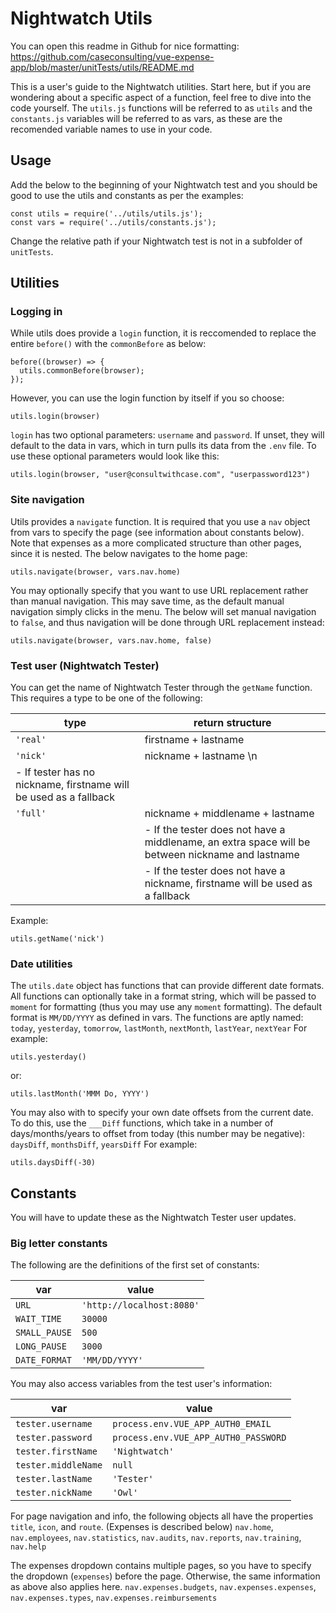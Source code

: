 # Nightwatch Utils

You can open this readme in Github for nice formatting: https://github.com/caseconsulting/vue-expense-app/blob/master/unitTests/utils/README.md

This is a user's guide to the Nightwatch utilities. Start here, but if you are wondering about a specific aspect of a function, feel free to dive into the code yourself.
The `utils.js` functions will be referred to as `utils` and the `constants.js` variables will be referred to as vars, as these are the recomended variable names to use in your code.

## Usage

Add the below to the beginning of your Nightwatch test and you should be good to use the utils and constants as per the examples:

```
const utils = require('../utils/utils.js');
const vars = require('../utils/constants.js');
```

Change the relative path if your Nightwatch test is not in a subfolder of `unitTests`.

## Utilities

### Logging in

While utils does provide a `login` function, it is reccomended to replace the entire `before()` with the `commonBefore` as below:

```
before((browser) => {
  utils.commonBefore(browser);
});
```

However, you can use the login function by itself if you so choose:

```
utils.login(browser)
```

`login` has two optional parameters: `username` and `password`. If unset, they will default to the data in vars, which in turn pulls its data from the `.env` file. To use these optional parameters would look like this:

```
utils.login(browser, "user@consultwithcase.com", "userpassword123")
```

### Site navigation

Utils provides a `navigate` function. It is required that you use a `nav` object from vars to specify the page (see information about constants below). Note that expenses as a more complicated structure than other pages, since it is nested. The below navigates to the home page:

```
utils.navigate(browser, vars.nav.home)
```

You may optionally specify that you want to use URL replacement rather than manual navigation. This may save time, as the default manual navigation simply clicks in the menu. The below will set manual navigation to `false`, and thus navigation will be done through URL replacement instead:

```
utils.navigate(browser, vars.nav.home, false)
```

### Test user (Nightwatch Tester)

You can get the name of Nightwatch Tester through the `getName` function. This requires a type to be one of the following:

| type                                                              | return structure                                                                                 |
| ----------------------------------------------------------------- | ------------------------------------------------------------------------------------------------ |
| `'real'`                                                          | firstname + lastname                                                                             |
| `'nick'`                                                          | nickname + lastname \n                                                                           |
| - If tester has no nickname, firstname will be used as a fallback |
| `'full'`                                                          | nickname + middlename + lastname                                                                 |
|                                                                   | - If the tester does not have a middlename, an extra space will be between nickname and lastname |
|                                                                   | - If the tester does not have a nickname, firstname will be used as a fallback                   |

Example:

```
utils.getName('nick')
```

### Date utilities

The `utils.date` object has functions that can provide different date formats. All functions can optionally take in a format string, which will be passed to `moment` for formatting (thus you may use any `moment` formatting). The default format is `MM/DD/YYYY` as defined in vars. The functions are aptly named:
`today`, `yesterday`, `tomorrow`, `lastMonth`, `nextMonth`, `lastYear`, `nextYear`
For example:

```
utils.yesterday()
```

or:

```
utils.lastMonth('MMM Do, YYYY')
```

You may also with to specify your own date offsets from the current date. To do this, use the `___Diff` functions, which take in a number of days/months/years to offset from today (this number may be negative):
`daysDiff`, `monthsDiff`, `yearsDiff`
For example:

```
utils.daysDiff(-30)
```

## Constants

You will have to update these as the Nightwatch Tester user updates.

### Big letter constants

The following are the definitions of the first set of constants:

| var           | value                     |
| ------------- | ------------------------- |
| `URL`         | `'http://localhost:8080'` |
| `WAIT_TIME`   | `30000`                   |
| `SMALL_PAUSE` | `500`                     |
| `LONG_PAUSE`  | `3000`                    |
| `DATE_FORMAT` | `'MM/DD/YYYY'`            |

You may also access variables from the test user's information:

| var                 | value                                |
| ------------------- | ------------------------------------ |
| `tester.username`   | `process.env.VUE_APP_AUTH0_EMAIL`    |
| `tester.password`   | `process.env.VUE_APP_AUTH0_PASSWORD` |
| `tester.firstName`  | `'Nightwatch'`                       |
| `tester.middleName` | `null`                               |
| `tester.lastName`   | `'Tester'`                           |
| `tester.nickName`   | `'Owl'`                              |

For page navigation and info, the following objects all have the properties `title`, `icon`, and `route`. (Expenses is described below)
`nav.home`, `nav.employees`, `nav.statistics`, `nav.audits`, `nav.reports`, `nav.training`, `nav.help`

The expenses dropdown contains multiple pages, so you have to specify the dropdown (`expenses`) before the page. Otherwise, the same information as above also applies here.
`nav.expenses.budgets`, `nav.expenses.expenses`, `nav.expenses.types`, `nav.expenses.reimbursements`
